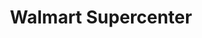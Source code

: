 ---
title: "Walmart Supercenter"
url: /richmond/walmart-supercenter-west-grand-parkway-south/
shop: supermarket
---